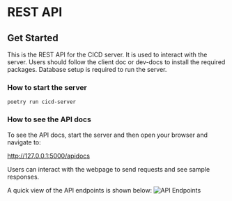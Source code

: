 
# REST API

## Get Started

This is the REST API for the CICD server. It is used to interact with the server.
Users should follow the client doc or dev-docs to install the required packages.
Database setup is required to run the server.

### How to start the server

```
poetry run cicd-server
```

### How to see the API docs
To see the API docs, start the server and then open your browser and navigate to:

http://127.0.0.1:5000/apidocs

Users can interact with the webpage to send requests and see sample responses.

A quick view of the API endpoints is shown below:
![API Endpoints](../../../images/API_docs.jpg)


